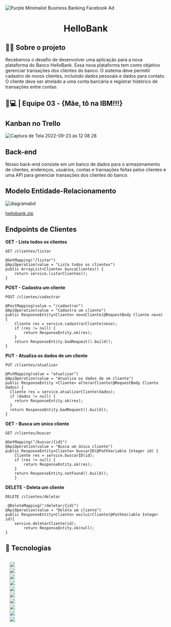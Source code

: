 
![Purple Minimalist Business Banking  Facebook Ad](https://user-images.githubusercontent.com/106891550/191754324-5e9a9679-2785-40f5-99b0-e30f39777ee1.png)

<h1 align="center">
  HelloBank
</h1>

## 🐱‍💻 Sobre o projeto

Recebemos o desafio de desenvolver uma aplicação para a nova plataforma do Banco HelloBank. Essa nova plataforma tem como objetivo gerenciar transações dos clientes do banco. O sistema deve permitir cadastro de novos clientes, incluindo dados pessoais e dados para contato. O cliente deve ser atrelado a uma conta bancária e registrar histórico de transações entre contas.


## 🤯💻 | Equipe 03 - {Mãe, tô na IBM!!!}

## Kanban no Trello 
![Captura de Tela 2022-09-23 às 12 08 28](https://user-images.githubusercontent.com/106891550/191993086-24126ddb-d657-4beb-a4ac-bec5a1907628.png)

## Back-end

<p>Nosso back-end consiste em um banco de dados para o armazenamento de clientes, endereços, usuários, contas e transações feitas pelos clientes
e uma API para gerenciar transações dos clientes do banco. </p>


## Modelo Entidade-Relacionamento

![diagramabd](https://user-images.githubusercontent.com/106891550/191657354-b21ce5a8-e524-4ab2-97f0-fe1d13391be4.png)

[hellobank.zip](https://github.com/tatiramoos/projeto-ibm-hellobank/files/9622178/hellobank.zip)


## Endpoints de Clientes

 <b> GET - Lista todos os clientes </b>

`GET /clientes/listar`

    @GetMapping("/listar")
    @ApiOperation(value = "Lista todos os clientes")
    public ArrayList<Cliente> buscaClientes() {
        return service.listarClientes();
    }

<b> POST - Cadastra um cliente </b>

`POST /clientes/cadastrar`

    @PostMapping(value = "/cadastrar")
    @ApiOperation(value = "Cadastra um cliente")
    public ResponseEntity<Cliente> novoCliente(@RequestBody Cliente novo) {
        Cliente res = service.cadastrarCliente(novo);
        if (res != null) {
            return ResponseEntity.ok(res);
        }
        return ResponseEntity.badRequest().build();
    }

<b> PUT - Atualiza os dados de um cliente </b>

`PUT /clientes/atualizar`

    @PutMapping(value = "atualizar")
    @ApiOperation(value = "Atualiza os dados de um cliente")
    public ResponseEntity <Cliente> alterarCliente(@RequestBody Cliente dados) {
      Cliente res = service.atualizarCliente(dados);
      if (dados != null) {
        return ResponseEntity.ok(res);
      }
      return ResponseEntity.badRequest().build();
    }

<b> GET - Busca um único cliente </b>

`GET /clientes/buscar`

    @GetMapping("/buscar/{id}")
    @ApiOperation(value = "Busca um único cliente")
    public ResponseEntity<Cliente> buscarID(@PathVariable Integer id) {
        Cliente res = service.buscarID(id);
        if (res != null) {
            return ResponseEntity.ok(res);
        }
        return ResponseEntity.notFound().build();
        }
        
 <b> DELETE - Deleta um cliente </b>

`DELETE /clientes/deletar`

     @DeleteMapping("/deletar/{id}")
    @ApiOperation(value = "Deleta um cliente")
    public ResponseEntity<Cliente> excluirCliente(@PathVariable Integer id){
        service.deletarCliente(id);
            return ResponseEntity.ok(null);
    }  

 ## 🚀 Tecnologias

<code>
  <img src="https://img.shields.io/badge/Trello-0052CC?style=for-the-badge&logo=trello&logoColor=white"/>
  <img src="https://img.shields.io/badge/Shell_Script-121011?style=for-the-badge&logo=gnu-bash&logoColor=white"/>
  <img src="https://img.shields.io/badge/Visual_Studio-5C2D91?style=for-the-badge&logo=visual%20studio&logoColor=white"/>
  <img src=https://img.shields.io/badge/GIT-E44C30?style=for-the-badge&logo=git&logoColor=white/>
  <img src="https://img.shields.io/badge/Java-ED8B00?style=for-the-badge&logo=java&logoColor=white"/>
  <img src="https://img.shields.io/badge/Spring-6DB33F?style=for-the-badge&logo=spring&logoColor=white"/>
  <img src="https://img.shields.io/badge/Jenkins-D33833?style=for-the-badge&logo=jenkins&logoColor=white"/>
  <img src="https://img.shields.io/badge/Docker-2496ED?style=for-the-badge&logo=docker&logoColor=white"/>
  <img src="https://img.shields.io/badge/Amazon_AWS-232F3E?style=for-the-badge&logo=amazon-aws&logoColor=white"/>
  <img src="https://img.shields.io/badge/MySQL-00000F?style=for-the-badge&logo=mysql&logoColor=white"/>
</code>

